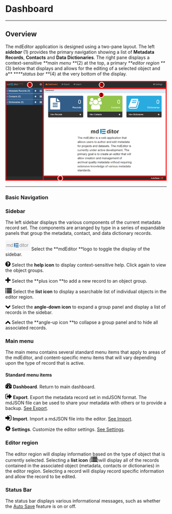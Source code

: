 # Dashboard

---

## Overview

The mdEditor application is designed using a two-pane layout. The left _**sidebar**_ \(1\) provides the primary navigation showing a list of **Metadata Records**, **Contacts** and **Data Dictionaries**. The right pane displays a context-sensitive _**main menu **_\(2\) at the top, a primary _**editor region **_\(3\) below that displays and allows for the editing of a selected object and a** **_**status bar **_\(4\) at the very bottom of the display.

![](/assets/mdEditor_areas.png)

---

### Basic Navigation

### Sidebar

The left sidebar displays the various components of the current metadata record set. The components are arranged by type in a series of expandable panels that group the metadata, contact, and data dictionary records.

![](/assets/mdEditor_logo_32.png)   Select the **mdEditor **logo to toggle the display of the sidebar.

![](/assets/symbol_question-circle_16.png) Select the **help icon** to display context-sensitive help. Click again to view the object groups.

![](/assets/symbol_plus_16.png) Select the **plus icon **to add a new record to an object group.

![](/assets/symbol_list_16.png) Select the **list icon** to display a searchable list of individual objects in the editor region.

![](/assets/symbol_angle-down_16.png) Select the **angle-down icon** to expand a group panel and display a list of records in the sidebar.

![](/assets/symbol_angle-up_16.png) Select the **angle-up icon **to collapse a group panel and to hide all associated records.

### Main menu

The main menu contains several standard menu items that apply to areas of the mdEditor, and content-specific menu items that will vary depending upon the type of record that is active.

#### Standard menu items

![](/assets/symbol_dashboard_16.png) **Dashboard**. Return to main dashboard.

![](/assets/symbol_sign-out_16.png) **Export**. Export the metadata record set in mdJSON format. The mdJSON file can be used to share your metadata with others or to provide a backup. [See Export](/export.md).

![](/assets/symbol_sign-in_16.png) **Import**. Import a mdJSON file into the editor. [See Import](/import.md).

![](/assets/symbol_cog_16.png) **Settings**. Customize the editor settings. [See Settings](/settings.md).

### Editor region

The editor region will display information based on the type of object that is currently selected. Selecting a **list icon** \(![](/assets/symbol_list_16.png)\)will display all of the records contained in the associated object \(metadata, contacts or dictionaries\) in the editor region. Selecting a record will display record specific information and allow the record to be edited.

### Status Bar

The status bar displays various informational messages, such as whether the [Auto Save](/settings.md) feature is on or off.

